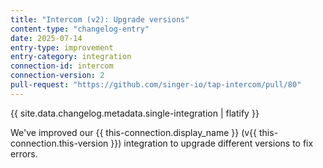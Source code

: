 ```yaml
---
title: "Intercom (v2): Upgrade versions"
content-type: "changelog-entry"
date: 2025-07-14
entry-type: improvement
entry-category: integration
connection-id: intercom
connection-version: 2
pull-request: "https://github.com/singer-io/tap-intercom/pull/80"
---
```

{{ site.data.changelog.metadata.single-integration | flatify }}

We've improved our {{ this-connection.display_name }} (v{{ this-connection.this-version }}) integration to upgrade different versions to fix errors.
